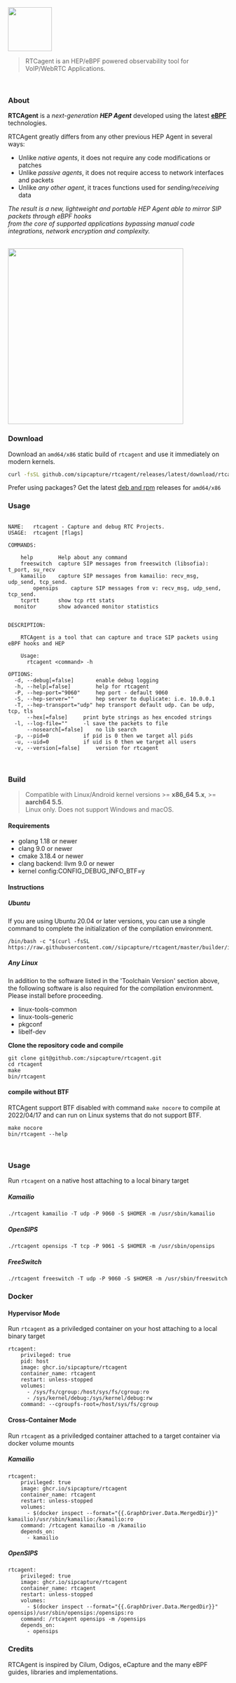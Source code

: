 <a href="https://github.com/sipcapture">
<img src="https://github.com/sipcapture/rtcagent/assets/1423657/e1d78a7e-cf2e-4775-9177-b0a730ba66c6" height=100>
</a>

> RTCagent is an HEP/eBPF powered observability tool for VoIP/WebRTC Applications.

<br>

### About

**RTCAgent** is a _next-generation **HEP Agent**_ developed using the latest **[eBPF](https://ebpf.io)** technologies.

RTCAgent greatly differs from any other previous HEP Agent in several ways:

- Unlike _native agents_, it does not require any code modifications or patches
- Unlike _passive agents_, it does not require access to network interfaces and packets
- Unlike _any other agent_, it traces functions used for _sending/receiving_ data

_The result is a new, lightweight and portable HEP Agent able to mirror SIP packets through eBPF hooks<br>
from the core of supported applications bypassing manual code integrations, network encryption and complexity._

<br>

<a href="https://github.com/sipcapture">
<img src="https://github.com/sipcapture/rtcagent/assets/1423657/3869ea12-f172-40d8-9baf-5f7a82b9e09c" height=400>
</a>


### Download
Download an `amd64/x86` static build of `rtcagent` and use it immediately on modern kernels.
```bash
curl -fsSL github.com/sipcapture/rtcagent/releases/latest/download/rtcagent -O && chmod +x rtcagent
```

Prefer using packages? Get the latest [deb and rpm](https://github.com/sipcapture/rtcagent/releases) releases for `amd64/x86`

### Usage

```

NAME:	rtcagent - Capture and debug RTC Projects.
USAGE:	rtcagent [flags]

COMMANDS:

	help		Help about any command
	freeswitch	capture SIP messages from freeswitch (libsofia): t_port, su_recv
	kamailio	capture SIP messages from kamailio: recv_msg, udp_send, tcp_send.
        opensips	capture SIP messages from v: recv_msg, udp_send, tcp_send.
	tcprtt		show tcp rtt stats
  monitor		show advanced monitor statistics


DESCRIPTION:

	RTCAgent is a tool that can capture and trace SIP packets using eBPF hooks and HEP

	Usage:
	  rtcagent <command> -h

OPTIONS:
  -d, --debug[=false]		enable debug logging
  -h, --help[=false]		help for rtcagent
  -P, --hep-port="9060"		hep port - default 9060
  -S, --hep-server=""		hep server to duplicate: i.e. 10.0.0.1
  -T, --hep-transport="udp"	hep transport default udp. Can be udp, tcp, tls
      --hex[=false]		print byte strings as hex encoded strings
  -l, --log-file=""		-l save the packets to file
      --nosearch[=false]	no lib search
  -p, --pid=0			if pid is 0 then we target all pids
  -u, --uid=0			if uid is 0 then we target all users
  -v, --version[=false]		version for rtcagent

```

<br>

### Build

> Compatible with Linux/Android kernel versions >= **x86_64 5.x**, >= **aarch64 5.5**.<br>
> Linux only. Does not support Windows and macOS.

#### Requirements 
* golang 1.18 or newer
* clang 9.0 or newer
* cmake 3.18.4 or newer
* clang backend: llvm 9.0 or newer
* kernel config:CONFIG_DEBUG_INFO_BTF=y

#### Instructions

##### Ubuntu
If you are using Ubuntu 20.04 or later versions, you can use a single command to complete the initialization of the compilation environment.
```shell
/bin/bash -c "$(curl -fsSL https://raw.githubusercontent.com//sipcapture/rtcagent/master/builder/init_env.sh)"
```
##### Any Linux
In addition to the software listed in the 'Toolchain Version' section above, the following software is also required for the compilation environment. Please install before proceeding.

* linux-tools-common
* linux-tools-generic
* pkgconf
* libelf-dev

**Clone the repository code and compile**
```shell
git clone git@github.com:/sipcapture/rtcagent.git
cd rtcagent
make
bin/rtcagent
```
#### compile without BTF
RTCAgent support BTF disabled with command `make nocore` to compile at 2022/04/17 and can run on Linux systems that do not support BTF.
```shell
make nocore
bin/rtcagent --help
```

<br>

### Usage
Run `rtcagent` on a native host attaching to a local binary target
##### Kamailio
```
./rtcagent kamailio -T udp -P 9060 -S $HOMER -m /usr/sbin/kamailio
```
##### OpenSIPS
```
./rtcagent opensips -T tcp -P 9061 -S $HOMER -m /usr/sbin/opensips
```
##### FreeSwitch
```
./rtcagent freeswitch -T udp -P 9060 -S $HOMER -m /usr/sbin/freeswitch
```

### Docker
#### Hypervisor Mode
Run `rtcagent` as a priviledged container on your host attaching to a local binary target
```
rtcagent:
    privileged: true
    pid: host
    image: ghcr.io/sipcapture/rtcagent
    container_name: rtcagent
    restart: unless-stopped
    volumes:
      - /sys/fs/cgroup:/host/sys/fs/cgroup:ro
      - /sys/kernel/debug:/sys/kernel/debug:rw
    command: --cgroupfs-root=/host/sys/fs/cgroup
```

#### Cross-Container Mode
Run `rtcagent` as a priviledged container attached to a target container via docker volume mounts
##### Kamailio
```
rtcagent:
    privileged: true
    image: ghcr.io/sipcapture/rtcagent
    container_name: rtcagent
    restart: unless-stopped
    volumes:
      - $(docker inspect --format="{{.GraphDriver.Data.MergedDir}}" kamailio)/usr/sbin/kamailio:/kamailio:ro
    command: /rtcagent kamailio -m /kamailio
    depends_on:
      - kamailio
```
##### OpenSIPS
```
rtcagent:
    privileged: true
    image: ghcr.io/sipcapture/rtcagent
    container_name: rtcagent
    restart: unless-stopped
    volumes:
      - $(docker inspect --format="{{.GraphDriver.Data.MergedDir}}" opensips)/usr/sbin/opensips:/opensips:ro
    command: /rtcagent opensips -m /opensips
    depends_on:
      - opensips
```


### Credits

RTCAgent is inspired by Cilum, Odigos, eCapture and the many eBPF guides, libraries and implementations.
